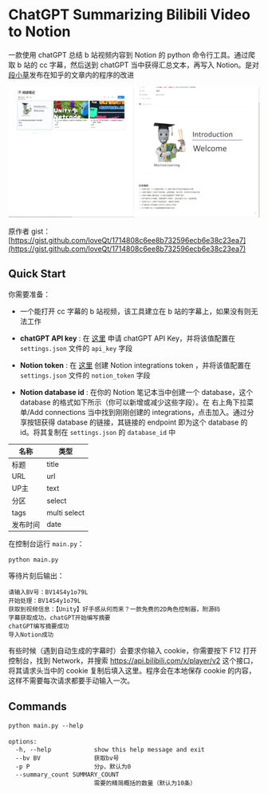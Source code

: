 # ChatGPT Summarizing Bilibili Video to Notion

一款使用 chatGPT 总结 b 站视频内容到 Notion 的 python 命令行工具。通过爬取 b 站的 cc 字幕，然后送到 chatGPT 当中获得汇总文本，再写入 Notion。是对[段小草](https://zhuanlan.zhihu.com/p/610250035)发布在知乎的文章内的程序的改进

![readmeImg.png](readmeImg.png)

原作者 gist：[https://gist.github.com/loveQt/1714808c6ee8b732596ecb6e38c23ea7](https://gist.github.com/loveQt/1714808c6ee8b732596ecb6e38c23ea7)

## Quick Start

你需要准备：

- 一个能打开 cc 字幕的 b 站视频，该工具建立在 b 站的字幕上，如果没有则无法工作

- **chatGPT API key** : 在 [这里](https://platform.openai.com/account) 申请 chatGPT API Key，并将该值配置在 `settings.json` 文件的 `api_key` 字段

- **Notion token** : 在 [这里](https://platform.openai.com/account) 创建 Notion integrations token
，并将该值配置在 `settings.json` 文件的 `notion_token` 字段

- **Notion database id** : 在你的 Notion 笔记本当中创建一个 database，这个 database 的格式如下所示（你可以新增或减少这些字段）。在 右上角下拉菜单/Add connections 当中找到刚刚创建的 integrations，点击加入。通过分享按钮获得 database 的链接，其链接的 endpoint 即为这个 database 的 id。将其复制在 `settings.json` 的 `database_id` 中

| 名称 | 类型 |
| --- | --- |
| 标题 | title |
| URL | url |
| UP主 | text |
| 分区 | select |
| tags | multi select |
| 发布时间 | date |

在控制台运行 `main.py`：

```base
python main.py
```

等待片刻后输出：

```
请输入BV号：BV14S4y1o79L
开始处理：BV14S4y1o79L
获取到视频信息：【Unity】好手感从何而来？一款免费的2D角色控制器，附源码
字幕获取成功，chatGPT开始编写摘要
chatGPT编写摘要成功
导入Notion成功
```

有些时候（遇到自动生成的字幕时）会要求你输入 cookie，你需要按下 F12 打开控制台，找到 Network，并搜索 https://api.bilibili.com/x/player/v2 这个接口，将其请求头当中的 cookie 复制后填入这里。程序会在本地保存 cookie 的内容，这样不需要每次请求都要手动输入一次。

## Commands

```
python main.py --help

options:
  -h, --help            show this help message and exit
  --bv BV               获取bv号
  -p P                  分p，默认为0
  --summary_count SUMMARY_COUNT
                        需要的精简概括的数量（默认为10条）
```